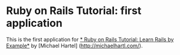 # Ruby on Rails Tutorial: first application

This is the first application for [* Ruby on Rails Tutorial: Learn Rails by Example*](http:/railstutorial.org/) by [Michael Hartel] (http://michaelhartl.com/).
